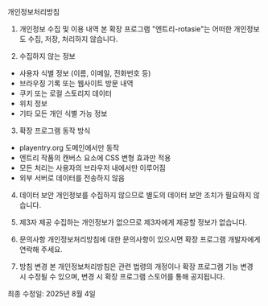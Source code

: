 개인정보처리방침

1. 개인정보 수집 및 이용 내역
본 확장 프로그램 "엔트리-rotasie"는 어떠한 개인정보도 수집, 저장, 처리하지 않습니다.

2. 수집하지 않는 정보
- 사용자 식별 정보 (이름, 이메일, 전화번호 등)
- 브라우징 기록 또는 웹사이트 방문 내역
- 쿠키 또는 로컬 스토리지 데이터
- 위치 정보
- 기타 모든 개인 식별 가능 정보

3. 확장 프로그램 동작 방식
- playentry.org 도메인에서만 동작
- 엔트리 작품의 캔버스 요소에 CSS 변형 효과만 적용
- 모든 처리는 사용자의 브라우저 내에서만 이루어짐
- 외부 서버로 데이터를 전송하지 않음

4. 데이터 보안
개인정보를 수집하지 않으므로 별도의 데이터 보안 조치가 필요하지 않습니다.

5. 제3자 제공
수집하는 개인정보가 없으므로 제3자에게 제공할 정보가 없습니다.

6. 문의사항
개인정보처리방침에 대한 문의사항이 있으시면 확장 프로그램 개발자에게 연락해 주세요.

7. 방침 변경
본 개인정보처리방침은 관련 법령의 개정이나 확장 프로그램 기능 변경 시 수정될 수 있으며, 변경 시 확장 프로그램 스토어를 통해 공지됩니다.

최종 수정일: 2025년 8월 4일
